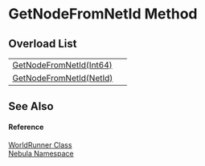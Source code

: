 # GetNodeFromNetId Method


## Overload List
<table>
<tr>
<td><a href="M_Nebula_WorldRunner_GetNodeFromNetId_1">GetNodeFromNetId(Int64)</a></td>
<td> </td></tr>
<tr>
<td><a href="M_Nebula_WorldRunner_GetNodeFromNetId">GetNodeFromNetId(NetId)</a></td>
<td> </td></tr>
</table>

## See Also


#### Reference
<a href="T_Nebula_WorldRunner">WorldRunner Class</a>  
<a href="N_Nebula">Nebula Namespace</a>  
